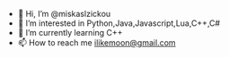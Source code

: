- 👋 Hi, I’m @miskaslzickou
- 👀 I’m interested in Python,Java,Javascript,Lua,C++,C#
- 🌱 I’m currently learning C++
- 📫 How to reach me ilikemoon@gmail.com 

<!---
miskaslzickou/miskaslzickou is a ✨ special ✨ repository because its `README.md` (this file) appears on your GitHub profile.
You can click the Preview link to take a look at your changes.
--->
